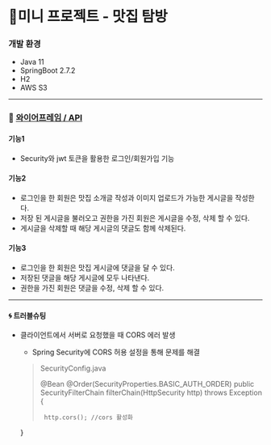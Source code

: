 # 📑미니 프로젝트 - 맛집 탐방

### 개발 환경
* Java 11
* SpringBoot 2.7.2
* H2
* AWS S3

----------
### 🔗 [와이어프레임 / API](https://www.notion.so/4-SA-91890281a6cb48928174ab949f633acb)

#### 기능1
  * Security와 jwt 토큰을 활용한 로그인/회원가입 기능
  
#### 기능2
  * 로그인을 한 회원은 맛집 소개글 작성과 이미지 업로드가 가능한 게시글을 작성한다.
  * 저장 된 게시글을 불러오고 권한을 가진 회원은 게시글을 수정, 삭제 할 수 있다.
  * 게시글을 삭제할 때 해당 게시글의 댓글도 함께 삭제된다.
  
#### 기능3
  * 로그인을 한 회원은 맛집 게시글에 댓글을 달 수 있다.
  * 저장된 댓글을 해당 게시글에 모두 나타낸다. 
  * 권한을 가진 회원은 댓글을 수정, 삭제 할 수 있다.
  
-----------

#### 🌀 트러블슈팅
* 클라이언트에서 서버로 요청했을 때 CORS 에러 발생
  * Spring Security에 CORS 허용 설정을 통해 문제를 해결 
  > SecurityConfig.java  
  >  
  >  @Bean
  >  @Order(SecurityProperties.BASIC_AUTH_ORDER)
  >  public SecurityFilterChain filterChain(HttpSecurity http) throws Exception {
  >  
  >      http.cors(); //cors 활성화
    
    }
